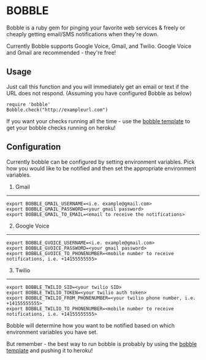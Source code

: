 BOBBLE
======

Bobble is a ruby gem for pinging your favorite web services &amp; freely or cheaply getting email/SMS notifications when they&#39;re down.

Currently Bobble supports Google Voice, Gmail, and Twilio. Google Voice and Gmail are recommended - they're free!


Usage
-----

Just call this function and you will immediately get an email or text if the URL does not respond. (Assuming you have configured Bobble as below)

    require 'bobble'
    Bobble.check("http://exampleurl.com")

If you want your checks running all the time - use the [bobble template](http://github.com/ahfarmer/bobble-template) to get your bobble checks running on heroku!


Configuration
------------

Currently bobble can be configured by setting environment variables. Pick how you would like to be notified and then set the appropriate environment variables.


1. Gmail
--------

    export BOBBLE_GMAIL_USERNAME=<i.e. example@gmail.com>
    export BOBBLE_GMAIL_PASSWORD=<your gmail password>
    export BOBBLE_GMAIL_TO_EMAIL=<email to receive the notifications>


2. Google Voice
---------------

    export BOBBLE_GVOICE_USERNAME=<i.e. example@gmail.com>
    export BOBBLE_GVOICE_PASSWORD=<your gmail password>
    export BOBBLE_GVOICE_TO_PHONENUMBER=<mobile number to receive notifications, i.e. +14155555555>


3. Twilio
---------

    export BOBBLE_TWILIO_SID=<your twilio SID>
    export BOBBLE_TWILIO_TOKEN=<your twilio auth token>
    export BOBBLE_TWILIO_FROM_PHONENUMBER=<your twilio phone number, i.e. +14155555555>
    export BOBBLE_TWILIO_TO_PHONENUMBER=<mobile number to receive notifications, i.e. +14155555555>


Bobble will determine how you want to be notified based on which environment variables you have set.

But remember - the best way to run bobble is probably by using the [bobble template](http://github.com/ahfarmer/bobble-template) and pushing it to heroku!
